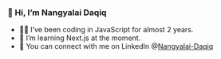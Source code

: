 ### 👋 Hi, I’m Nangyalai Daqiq
- 👨‍💻 I’ve been coding in JavaScript for almost 2 years.
- 🏫 I’m learning Next.js at the moment.
- 🤝 You can connect with me on LinkedIn @[Nangyalai-Daqiq](https://www.linkedin.com/in/nangyalai-daqiq-0703736483)
